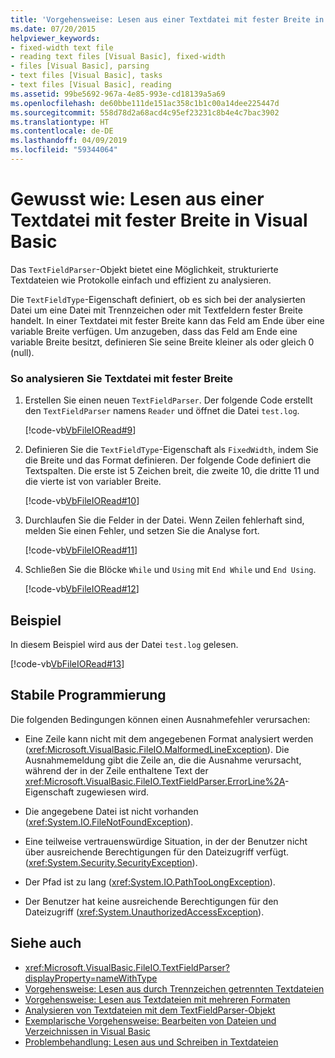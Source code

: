 ```yaml
---
title: 'Vorgehensweise: Lesen aus einer Textdatei mit fester Breite in Visual Basic'
ms.date: 07/20/2015
helpviewer_keywords:
- fixed-width text file
- reading text files [Visual Basic], fixed-width
- files [Visual Basic], parsing
- text files [Visual Basic], tasks
- text files [Visual Basic], reading
ms.assetid: 99be5692-967a-4e85-993e-cd18139a5a69
ms.openlocfilehash: de60bbe111de151ac358c1b1c00a14dee225447d
ms.sourcegitcommit: 558d78d2a68acd4c95ef23231c8b4e4c7bac3902
ms.translationtype: HT
ms.contentlocale: de-DE
ms.lasthandoff: 04/09/2019
ms.locfileid: "59344064"
---
```

# <a name="how-to-read-from-fixed-width-text-files-in-visual-basic"></a>Gewusst wie: Lesen aus einer Textdatei mit fester Breite in Visual Basic
Das `TextFieldParser`-Objekt bietet eine Möglichkeit, strukturierte Textdateien wie Protokolle einfach und effizient zu analysieren.  
  
 Die `TextFieldType`-Eigenschaft definiert, ob es sich bei der analysierten Datei um eine Datei mit Trennzeichen oder mit Textfeldern fester Breite handelt. In einer Textdatei mit fester Breite kann das Feld am Ende über eine variable Breite verfügen. Um anzugeben, dass das Feld am Ende eine variable Breite besitzt, definieren Sie seine Breite kleiner als oder gleich 0 (null).  
  
### <a name="to-parse-a-fixed-width-text-file"></a>So analysieren Sie Textdatei mit fester Breite  
  
1. Erstellen Sie einen neuen `TextFieldParser`. Der folgende Code erstellt den `TextFieldParser` namens `Reader` und öffnet die Datei `test.log`.  
  
     [!code-vb[VbFileIORead#9](~/samples/snippets/visualbasic/VS_Snippets_VBCSharp/VbFileIORead/VB/Class1.vb#9)]  
  
2. Definieren Sie die `TextFieldType`-Eigenschaft als `FixedWidth`, indem Sie die Breite und das Format definieren. Der folgende Code definiert die Textspalten. Die erste ist 5 Zeichen breit, die zweite 10, die dritte 11 und die vierte ist von variabler Breite.  
  
     [!code-vb[VbFileIORead#10](~/samples/snippets/visualbasic/VS_Snippets_VBCSharp/VbFileIORead/VB/Class1.vb#10)]  
  
3. Durchlaufen Sie die Felder in der Datei. Wenn Zeilen fehlerhaft sind, melden Sie einen Fehler, und setzen Sie die Analyse fort.  
  
     [!code-vb[VbFileIORead#11](~/samples/snippets/visualbasic/VS_Snippets_VBCSharp/VbFileIORead/VB/Class1.vb#11)]  
  
4. Schließen Sie die Blöcke `While` und `Using` mit `End While` und `End Using`.  
  
     [!code-vb[VbFileIORead#12](~/samples/snippets/visualbasic/VS_Snippets_VBCSharp/VbFileIORead/VB/Class1.vb#12)]  
  
## <a name="example"></a>Beispiel  
 In diesem Beispiel wird aus der Datei `test.log` gelesen.  
  
 [!code-vb[VbFileIORead#13](~/samples/snippets/visualbasic/VS_Snippets_VBCSharp/VbFileIORead/VB/Class1.vb#13)]  
  
## <a name="robust-programming"></a>Stabile Programmierung  
 Die folgenden Bedingungen können einen Ausnahmefehler verursachen:  
  
-   Eine Zeile kann nicht mit dem angegebenen Format analysiert werden (<xref:Microsoft.VisualBasic.FileIO.MalformedLineException>). Die Ausnahmemeldung gibt die Zeile an, die die Ausnahme verursacht, während der in der Zeile enthaltene Text der <xref:Microsoft.VisualBasic.FileIO.TextFieldParser.ErrorLine%2A>-Eigenschaft zugewiesen wird.  
  
-   Die angegebene Datei ist nicht vorhanden (<xref:System.IO.FileNotFoundException>).  
  
-   Eine teilweise vertrauenswürdige Situation, in der der Benutzer nicht über ausreichende Berechtigungen für den Dateizugriff verfügt. (<xref:System.Security.SecurityException>).  
  
-   Der Pfad ist zu lang (<xref:System.IO.PathTooLongException>).  
  
-   Der Benutzer hat keine ausreichende Berechtigungen für den Dateizugriff (<xref:System.UnauthorizedAccessException>).  
  
## <a name="see-also"></a>Siehe auch

- <xref:Microsoft.VisualBasic.FileIO.TextFieldParser?displayProperty=nameWithType>
- [Vorgehensweise: Lesen aus durch Trennzeichen getrennten Textdateien](../../../../visual-basic/developing-apps/programming/drives-directories-files/how-to-read-from-comma-delimited-text-files.md)
- [Vorgehensweise: Lesen aus Textdateien mit mehreren Formaten](../../../../visual-basic/developing-apps/programming/drives-directories-files/how-to-read-from-text-files-with-multiple-formats.md)
- [Analysieren von Textdateien mit dem TextFieldParser-Objekt](../../../../visual-basic/developing-apps/programming/drives-directories-files/parsing-text-files-with-the-textfieldparser-object.md)
- [Exemplarische Vorgehensweise: Bearbeiten von Dateien und Verzeichnissen in Visual Basic](../../../../visual-basic/developing-apps/programming/drives-directories-files/walkthrough-manipulating-files-and-directories.md)
- [Problembehandlung: Lesen aus und Schreiben in Textdateien](../../../../visual-basic/developing-apps/programming/drives-directories-files/troubleshooting-reading-from-and-writing-to-text-files.md)
